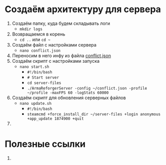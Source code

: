 # Создаём архитектуру для сервера
1. Создаём папку, куда будем складывать логи
    - `mkdir logs` 
2. Возвращаемся в корень
    - `cd ..` или `cd ~`
3. Создаём файл с настройками сервера
    - `nano conflict.json`
4. Переносим в него инфу из файла [conflict.json](conflict.json)
5. Создаём скрипт с настройками запуска
    - `nano start.sh`
        - `#!/bin/bash`
        - `# Start server`
        - `cd server-files`
        - `./ArmaReforgerServer -config ~/conflict.json -profile ~/profile -maxFPS 60 -logStats 60000`
6. Создаём скрипт для обновления серверных файлов
    - `nano update.sh`
        - `#!/bin/bash`
        - `steamcmd +force_install_dir ~/server-files +login anonymous +app_update 1874900 +quit`
7. 

# Полезные ссылки
1. 
